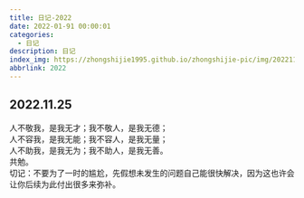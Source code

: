 ```yaml
---
title: 日记-2022
date: 2022-01-91 00:00:01
categories:
  - 日记
description: 日记
index_img: https://zhongshijie1995.github.io/zhongshijie-pic/img/20221126140001.jpg
abbrlink: 2022
---
```


## 2022.11.25
人不敬我，是我无才；我不敬人，是我无德；\
人不容我，是我无能；我不容人，是我无量；\
人不助我，是我无为；我不助人，是我无善。\
共勉。\
切记：不要为了一时的尴尬，先假想未发生的问题自己能很快解决，因为这也许会让你后续为此付出很多来弥补。

